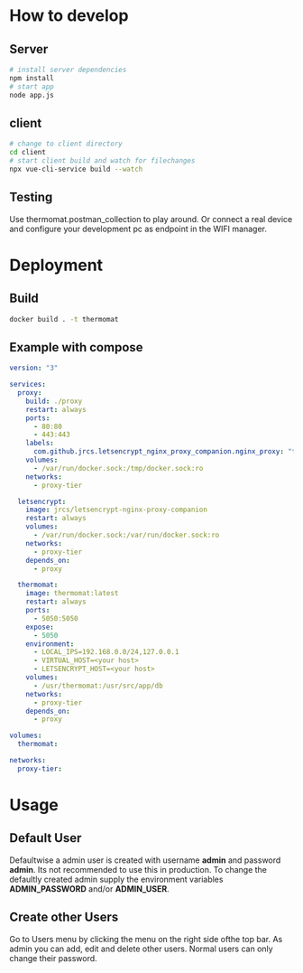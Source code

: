 # How to develop

## Server

```bash
# install server dependencies
npm install
# start app
node app.js
```

## client

```bash
# change to client directory
cd client
# start client build and watch for filechanges
npx vue-cli-service build --watch
```

## Testing

Use thermomat.postman_collection to play around. Or connect a real device and configure your development pc as endpoint in the WIFI manager.

# Deployment

## Build

```bash
docker build . -t thermomat
```

## Example with compose

```yaml
version: "3"

services:
  proxy:
    build: ./proxy
    restart: always
    ports:
      - 80:80
      - 443:443
    labels:
      com.github.jrcs.letsencrypt_nginx_proxy_companion.nginx_proxy: "true"
    volumes:
      - /var/run/docker.sock:/tmp/docker.sock:ro
    networks:
      - proxy-tier

  letsencrypt:
    image: jrcs/letsencrypt-nginx-proxy-companion
    restart: always
    volumes:
      - /var/run/docker.sock:/var/run/docker.sock:ro
    networks:
      - proxy-tier
    depends_on:
      - proxy

  thermomat:
    image: thermomat:latest
    restart: always
    ports:
      - 5050:5050
    expose:
      - 5050
    environment:
      - LOCAL_IPS=192.168.0.0/24,127.0.0.1
      - VIRTUAL_HOST=<your host>
      - LETSENCRYPT_HOST=<your host>
    volumes:
      - /usr/thermomat:/usr/src/app/db
    networks:
      - proxy-tier
    depends_on:
      - proxy

volumes:
  thermomat:

networks:
  proxy-tier:
```

# Usage

## Default User

Defaultwise a admin user is created with username **admin** and password **admin**. Its not recommended to use this in production. To change the defaultly created admin supply the environment variables **ADMIN_PASSWORD** and/or **ADMIN_USER**.

## Create other Users

Go to Users menu by clicking the menu on the right side ofthe top bar. As admin you can add, edit and delete other users. Normal users can only change their password.
